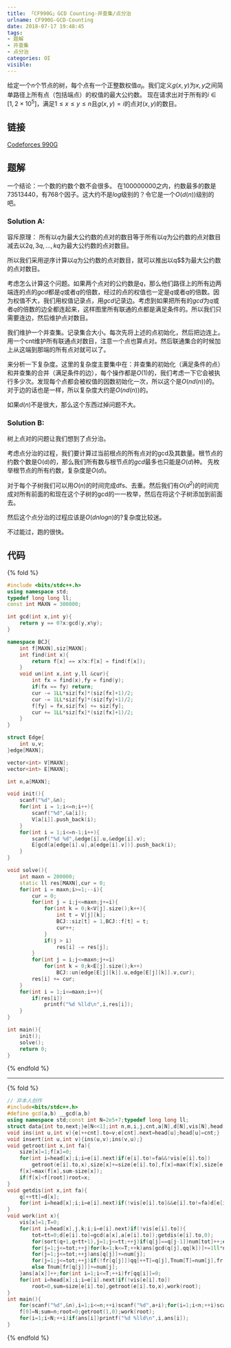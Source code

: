 ```yaml
---
title: 「CF990G」GCD Counting-并查集/点分治
urlname: CF990G-GCD-Counting
date: 2018-07-17 19:48:45
tags:
- 题解
- 并查集
- 点分治
categories: OI
visible:
---
```


给定一个$n$个节点的树，每个点有一个正整数权值$a_i$。我们定义$g(x,y)$为$x,y$之间简单路径上所有点（包括端点）的权值的最大公约数。
现在请求出对于所有的$i∈[1,2×10^5]$，满足$1≤x≤y≤n$且$g(x,y)= i$的点对$(x,y)$的数目。

<!-- more -->

## 链接

[Codeforces 990G](http://codeforces.com/problemset/problem/990/G)

## 题解

一个结论：一个数的约数个数不会很多。
在$100000000$之内，约数最多的数是$73513440$，有$768$个因子。这大约不是$log$级别的？令它是一个$O(d(n))$级别的吧。

### Solution A:
容斥原理：
所有以$q$为最大公约数的点对的数目等于所有以$q$为公约数的点对数目减去以$2q,3q,...,kq$为最大公约数的点对数目。

所以我们采用逆序计算以$q$为公约数的点对数目，就可以推出以q$$为最大公约数的点对数目。

考虑怎么计算这个问题。如果两个点对的公约数是$q$，那么他们路径上的所有边两端连的点的$gcd$都是$q$或者$q$的倍数，经过的点的权值也一定是$q$或者$q$的倍数。因为权值不大，我们用权值记录点，用$gcd$记录边。考虑到如果把所有的$gcd$为$q$或者$q$的倍数的边全都连起来，这样图里所有联通的点都是满足条件的。所以我们只需要连边，然后维护点对数目。

我们维护一个并查集。记录集合大小。每次先将上述的点初始化，然后把边连上。用一个cnt维护所有联通点对数目，注意一个点也算点对。然后联通集合的时候加上从这端到那端的所有点对就可以了。

来分析一下复杂度。这里的复杂度主要集中在：并查集的初始化（满足条件的点）和并查集的合并（满足条件的边），每个操作都是$O(1)$的，我们考虑一下它会被执行多少次。发现每个点都会被权值的因数初始化一次，所以这个是$O(nd(n))$的。对于边的话也是一样，所以复杂度大约是$O(n d(n))$的。

如果$d(n)$不是很大，那么这个东西过掉问题不大。

### Solution B:

树上点对的问题让我们想到了点分治。

考虑点分治的过程，我们要计算过当前根点的所有点对的gcd及其数量。根节点的约数个数是O(d)的，那么我们所有数与根节点的$gcd$最多也只能是$O(d)$种。
先枚举根节点的所有约数，复杂度是$O(d)$。

对于每个子树我们可以用$O(n)$的时间完成dfs、去重。然后我们有$O(d^2)$的时间完成对所有前面的和现在这个子树的gcd的一一枚举，然后在将这个子树添加到前面去。

然后这个点分治的过程应该是$O(d n log n)$的?复杂度比较迷。

不过能过，跑的很快。

## 代码

{% fold %}
```cpp
#include <bits/stdc++.h>
using namespace std;
typedef long long ll;
const int MAXN = 300000;

int gcd(int x,int y){
    return y == 0?x:gcd(y,x%y);
}

namespace BCJ{
    int f[MAXN],siz[MAXN];
    int find(int x){
        return f[x] == x?x:f[x] = find(f[x]);
    }
    void un(int x,int y,ll &cur){
        int fx = find(x),fy = find(y);
        if(fx == fy) return;
        cur -= 1LL*siz[fx]*(siz[fx]+1)/2;
        cur -= 1LL*siz[fy]*(siz[fy]+1)/2;
        f[fy] = fx,siz[fx] += siz[fy];
        cur += 1LL*siz[fx]*(siz[fx]+1)/2;
    }
}

struct Edge{
    int u,v;
}edge[MAXN];

vector<int> V[MAXN];
vector<int> E[MAXN];

int n,a[MAXN];

void init(){
    scanf("%d",&n);
    for(int i = 1;i<=n;i++){
        scanf("%d",&a[i]);
        V[a[i]].push_back(i);
    }
    for(int i = 1;i<=n-1;i++){
        scanf("%d %d",&edge[i].u,&edge[i].v);
        E[gcd(a[edge[i].u],a[edge[i].v])].push_back(i);
    }
}

void solve(){
    int maxn = 200000;
    static ll res[MAXN],cur = 0;
    for(int i = maxn;i>=1;--i){
        cur = 0;
        for(int j = i;j<=maxn;j+=i){
            for(int k = 0;k<V[j].size();k++){
                int t = V[j][k];
                BCJ::siz[t] = 1,BCJ::f[t] = t;
                cur++;
            }
            if(j > i)
                res[i] -= res[j];
        }
        for(int j = i;j<=maxn;j+=i)
            for(int k = 0;k<E[j].size();k++)
                BCJ::un(edge[E[j][k]].u,edge[E[j][k]].v,cur);
        res[i] += cur;
    }
    for(int i = 1;i<=maxn;i++){
        if(res[i])
            printf("%d %lld\n",i,res[i]);
    }
}

int main(){
    init();
    solve();
    return 0;
}
```
{% endfold %}
- - -

{% fold %}
```cpp
// 非本人创作
#include<bits/stdc++.h>
#define gcd(a,b) __gcd(a,b)
using namespace std;const int N=2e5+7;typedef long long ll;
struct data{int to,next;}e[N<<1];int n,m,i,j,cnt,a[N],d[N],vis[N],head[N],f[N],q[N],qq[N],u,v,root,sum,num[N],Tnum[N],size[N],fr[N],T,tt,tot;ll ans[N];
void ins(int u,int v){e[++cnt].to=v;e[cnt].next=head[u];head[u]=cnt;}
void insert(int u,int v){ins(u,v);ins(v,u);}
void getroot(int x,int fa){
    size[x]=1;f[x]=0;
    for(int i=head[x];i;i=e[i].next)if(e[i].to!=fa&&!vis[e[i].to])
        getroot(e[i].to,x),size[x]+=size[e[i].to],f[x]=max(f[x],size[e[i].to]);
    f[x]=max(f[x],sum-size[x]);
    if(f[x]<f[root])root=x;
}
void getdis(int x,int fa){
    q[++tt]=d[x];
    for(int i=head[x];i;i=e[i].next)if(!vis[e[i].to]&&e[i].to!=fa)d[e[i].to]=gcd(d[x],a[e[i].to]),getdis(e[i].to,x);
}
void work(int x){
    vis[x]=1;T=0;
    for(int i=head[x],j,k;i;i=e[i].next)if(!vis[e[i].to]){
        tot=tt=0;d[e[i].to]=gcd(a[x],a[e[i].to]);getdis(e[i].to,0);
        for(sort(q+1,q+tt+1),j=1;j<=tt;++j)if(q[j]==q[j-1])num[tot]++;else q[++tot]=q[j],num[tot]=1;
        for(j=1;j<=tot;++j)for(k=1;k<=T;++k)ans[gcd(q[j],qq[k])]+=1ll*num[j]*Tnum[k];
        for(j=1;j<=tot;++j)ans[q[j]]+=num[j];
        for(j=1;j<=tot;++j)if(!fr[q[j]])qq[++T]=q[j],Tnum[T]=num[j],fr[q[j]]=T;
        else Tnum[fr[q[j]]]+=num[j];
    }ans[a[x]]++;for(int i=1;i<=T;++i)fr[qq[i]]=0;
    for(int i=head[x];i;i=e[i].next)if(!vis[e[i].to])
        root=0,sum=size[e[i].to],getroot(e[i].to,x),work(root);
}
int main(){
    for(scanf("%d",&n),i=1;i<=n;++i)scanf("%d",a+i);for(i=1;i<n;++i)scanf("%d%d",&u,&v),insert(u,v);
    f[0]=N;sum=n;root=0;getroot(1,0);work(root);
    for(i=1;i<N;++i)if(ans[i])printf("%d %lld\n",i,ans[i]);
}
```
{% endfold %}